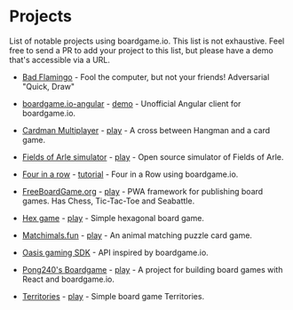 # Projects

List of notable projects using boardgame.io. This list is not exhaustive. Feel free to send a PR to add your project to this list, but please have a demo that's accessible via a URL.

- [Bad Flamingo](https://github.com/jayelm/bad-flamingo) - Fool the computer, but not your friends! Adversarial "Quick, Draw"

- [boardgame.io-angular](https://github.com/turn-based/boardgame.io-angular) - [demo](https://turn-based-209306.firebaseapp.com/) - Unofficial Angular client for boardgame.io.

- [Cardman Multiplayer](https://github.com/VengelStudio/cardman-multiplayer) - [play](http://cardman-multiplayer.herokuapp.com) - A cross between Hangman and a card game.

- [Fields of Arle simulator](https://github.com/philihp/fields-of-arle) - [play](https://arle.philihp.com) - Open source simulator of Fields of Arle.

- [Four in a row](https://github.com/PJohannessen/four-in-a-row) - [tutorial](https://www.lonesomecrowdedweb.com/blog/four-in-a-row-boardgameio/) - Four in a Row using boardgame.io.

- [FreeBoardGame.org](https://github.com/freeboardgame/FreeBoardGame.org) - [play](https://freeboardgame.org) - PWA framework for publishing board games. Has Chess, Tic-Tac-Toe and Seabattle.

- [Hex game](https://github.com/Korla/hexgame) - [play](https://korla.github.io/hexgame/build/) - Simple hexagonal board game.

- [Matchimals.fun](https://github.com/chrisheninger/matchimals.fun) - [play](https://www.matchimals.fun/) - An animal matching puzzle card game.

- [Oasis gaming SDK](https://www.oasislabs.com/gaming) - API inspired by boardgame.io.

- [Pong240's Boardgame](https://github.com/Pong420/Boardgame) - [play](http://play-boardgame.herokuapp.com) - A project for building board games with React and boardgame.io.

- [Territories](https://github.com/lehaSVV2009/territories) - [play](https://lehasvv2009.github.io/territories/) - Simple board game Territories.
